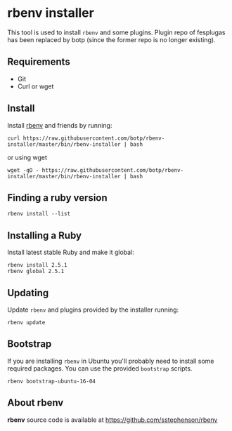 # rbenv installer

This tool is used to install `rbenv` and some plugins.
Plugin repo of fesplugas has been replaced by botp (since the former repo is no longer existing).

## Requirements

- Git
- Curl or wget


## Install

Install [rbenv] and friends by running:   

	curl https://raw.githubusercontent.com/botp/rbenv-installer/master/bin/rbenv-installer | bash

or using wget

	wget -qO - https://raw.githubusercontent.com/botp/rbenv-installer/master/bin/rbenv-installer | bash


## Finding a ruby version

	rbenv install --list


## Installing a Ruby

Install latest stable Ruby and make it global:

    rbenv install 2.5.1
    rbenv global 2.5.1


## Updating

Update `rbenv` and plugins provided by the installer running:

    rbenv update


## Bootstrap

If you are installing `rbenv` in Ubuntu you'll probably need to install
some required packages. You can use the provided `bootstrap` scripts.

    rbenv bootstrap-ubuntu-16-04


## About rbenv

**rbenv** source code is available at <https://github.com/sstephenson/rbenv>

[rbenv]: https://github.com/sstephenson/rbenv
